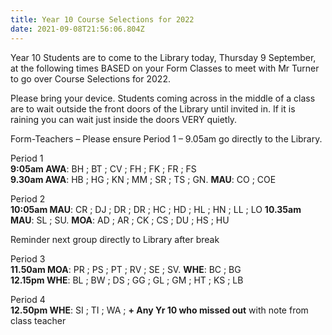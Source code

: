```yaml
---
title: Year 10 Course Selections for 2022
date: 2021-09-08T21:56:06.804Z
---
```

Year 10 Students are to come to the Library today, Thursday 9 September, at the following times BASED on your Form Classes to meet with Mr Turner to go over Course Selections for 2022.


Please bring your device. Students coming across in the middle of a class are to wait outside the front doors of the Library until invited in. If it is raining you can wait just inside the doors VERY quietly.



Form-Teachers – Please ensure Period 1 – 9.05am go directly to the Library.

Period 1  
**9:05am AWA**: BH ; BT ; CV ; FH ; FK ; FR ; FS  
**9.30am AWA**: HB ; HG ; KN ; MM ; SR ; TS ; GN. **MAU**: CO ; COE


Period 2  
**10:05am MAU**: CR ; DJ ; DR ; DR ; HC ; HD ; HL ; HN ; LL ; LO
**10.35am MAU**: SL ; SU.  **MOA**: AD ; AR ; CK ; CS ; DU ; HS ; HU  

Reminder next group directly to Library after break  

Period 3  
**11.50am MOA**: PR ; PS ; PT ; RV ; SE ; SV. **WHE**: BC ; BG  
**12.15pm WHE**: BL ; BW ; DS ; GG ; GL ; GM ; HT ; KS ; LB  

Period 4  
**12.50pm WHE**: SI ; TI ; WA ; **+ Any Yr 10 who missed out** with note from class teacher



